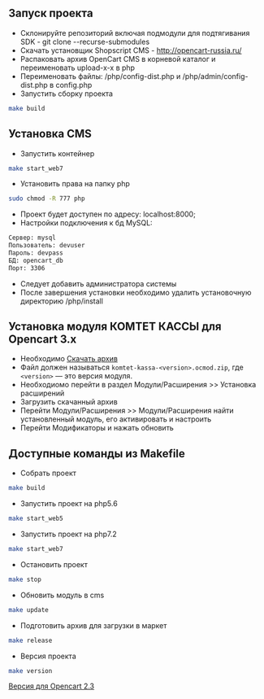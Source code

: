 ## Запуск проекта

* Склонируйте репозиторий включая подмодули для подтягивания SDK - git clone --recurse-submodules
* Скачать установщик Shopscript CMS - http://opencart-russia.ru/
* Распаковать архив OpenCart CMS в корневой каталог и переименовать upload-x-x в php
* Переименовать файлы: /php/config-dist.php и /php/admin/config-dist.php в config.php
* Запустить сборку проекта
```sh
make build
```

## Установка CMS

* Запустить контейнер
```sh
make start_web7
```
* Установить права на папку php
```sh
sudo chmod -R 777 php
```
* Проект будет доступен по адресу: localhost:8000;
* Настройки подключения к бд MySQL:
```sh
Сервер: mysql
Пользователь: devuser
Пароль: devpass
БД: opencart_db
Порт: 3306
```
* Следует добавить администратора системы
* После завершения установки необходимо удалить установочную директорию /php/install

## Установка модуля КОМТЕТ КАССЫ для Opencart 3.x

* Необходимо [Скачать архив](https://github.com/Komtet/komtet-kassa-opencart/releases) 
* Файл должен называться `komtet-kassa-<version>.ocmod.zip`, где `<version>` &mdash; это версия модуля.
* Необходиомо перейти в раздел Модули/Расширения >> Установка расширений
* Загрузить скачанный архив
* Перейти Модули/Расширения >> Модули/Расширения найти установленный модуль, его активировать и настроить
* Перейти Модификаторы и нажать обновить

## Доступные команды из Makefile

* Собрать проект
```sh
make build
```
* Запустить проект на php5.6
```sh
make start_web5
```

* Запустить проект на php7.2
```sh
make start_web7
```

* Остановить проект
```sh
make stop
```

* Обновить модуль в cms
```sh
make update
```

* Подготовить архив для загрузки в маркет
```sh
make release
```
* Версия проекта
```sh
make version
```

[Версия для Opencart 2.3](https://github.com/Komtet/komtet-kassa-opencart/tree/opencart-2.3)
